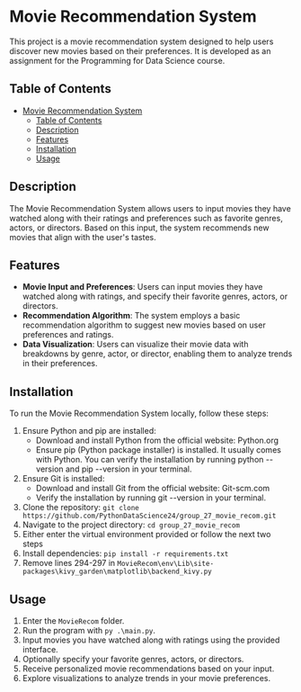 # Movie Recommendation System

This project is a movie recommendation system designed to help users discover new movies based on their preferences. It is developed as an assignment for the Programming for Data Science course.

## Table of Contents

- [Movie Recommendation System](#movie-recommendation-system)
  - [Table of Contents](#table-of-contents)
  - [Description](#description)
  - [Features](#features)
  - [Installation](#installation)
  - [Usage](#usage)

## Description

The Movie Recommendation System allows users to input movies they have watched along with their ratings and preferences such as favorite genres, actors, or directors. Based on this input, the system recommends new movies that align with the user's tastes.

## Features

- **Movie Input and Preferences**: Users can input movies they have watched along with ratings, and specify their favorite genres, actors, or directors.
- **Recommendation Algorithm**: The system employs a basic recommendation algorithm to suggest new movies based on user preferences and ratings.
- **Data Visualization**: Users can visualize their movie data with breakdowns by genre, actor, or director, enabling them to analyze trends in their preferences.

## Installation

To run the Movie Recommendation System locally, follow these steps:

1. Ensure Python and pip are installed:
   * Download and install Python from the official website: Python.org
   * Ensure pip (Python package installer) is installed. It usually comes with Python. You can verify the installation by running python --version and pip --version in your terminal.
2. Ensure Git is installed:
   * Download and install Git from the official website: Git-scm.com
   * Verify the installation by running git --version in your terminal.
3. Clone the repository: `git clone https://github.com/PythonDataScience24/group_27_movie_recom.git`
4. Navigate to the project directory: `cd group_27_movie_recom`
5. Either enter the virtual environment provided or follow the next two steps
6. Install dependencies: `pip install -r requirements.txt`
7. Remove lines 294-297 in `MovieRecom\env\Lib\site-packages\kivy_garden\matplotlib\backend_kivy.py`

## Usage
1. Enter the `MovieRecom` folder.
2. Run the program with `py .\main.py`.
3. Input movies you have watched along with ratings using the provided interface.
4. Optionally specify your favorite genres, actors, or directors.
5. Receive personalized movie recommendations based on your input.
6. Explore visualizations to analyze trends in your movie preferences.